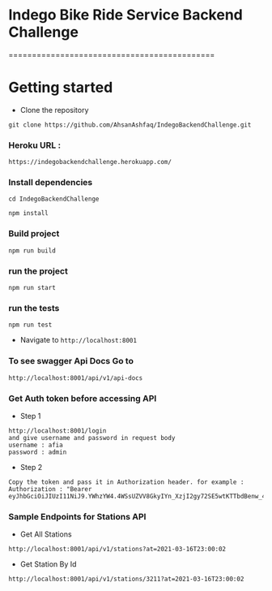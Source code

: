 # Indego Bike Ride Service Backend Challenge
============================================

# Getting started
- Clone the repository
```
git clone https://github.com/AhsanAshfaq/IndegoBackendChallenge.git
```

### Heroku URL : 
```
https://indegobackendchallenge.herokuapp.com/
```

### Install dependencies
```
cd IndegoBackendChallenge

npm install
```
###  Build project
```
npm run build
```
### run the project
```
npm run start
```

### run the tests
```
npm run test
```

- Navigate to `http://localhost:8001`


### To see swagger Api Docs Go to 

```
http://localhost:8001/api/v1/api-docs
```

### Get Auth token before accessing API

- Step 1 
```
http://localhost:8001/login
and give username and password in request body 
username : afia
password : admin
```
- Step 2 

```
Copy the token and pass it in Authorization header. for example : Authorization : "Bearer eyJhbGciOiJIUzI11NiJ9.YWhzYW4.4WSsUZVV8GkyIYn_XzjI2gy72SE5wtKTTbdBenw_4n4"
```

### Sample Endpoints for Stations API

- Get All Stations 

```
http://localhost:8001/api/v1/stations?at=2021-03-16T23:00:02
```

- Get Station By Id 

```
http://localhost:8001/api/v1/stations/3211?at=2021-03-16T23:00:02
```
